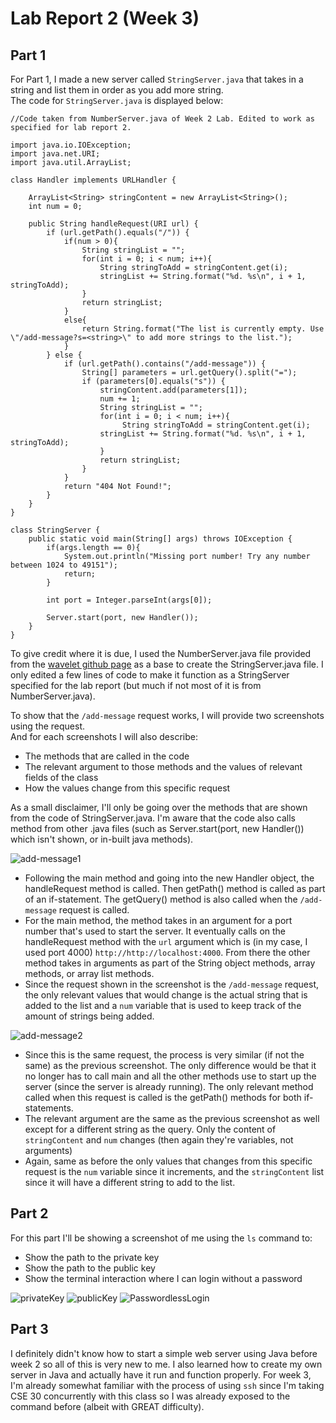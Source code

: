# Lab Report 2 (Week 3)
## Part 1
For Part 1, I made a new server called ```StringServer.java``` that takes in a string and list them in order as you add more string.  
The code for ```StringServer.java``` is displayed below:  
```
//Code taken from NumberServer.java of Week 2 Lab. Edited to work as specified for lab report 2.

import java.io.IOException;
import java.net.URI;
import java.util.ArrayList;

class Handler implements URLHandler {

    ArrayList<String> stringContent = new ArrayList<String>();
    int num = 0;

    public String handleRequest(URI url) {
        if (url.getPath().equals("/")) {
            if(num > 0){
                String stringList = "";
                for(int i = 0; i < num; i++){
                    String stringToAdd = stringContent.get(i);
                    stringList += String.format("%d. %s\n", i + 1, stringToAdd);
                }
                return stringList;
            }
            else{
                return String.format("The list is currently empty. Use \"/add-message?s=<string>\" to add more strings to the list.");
            }
        } else {
            if (url.getPath().contains("/add-message")) {
                String[] parameters = url.getQuery().split("=");
                if (parameters[0].equals("s")) {
                    stringContent.add(parameters[1]);  
                    num += 1;
                    String stringList = "";
                    for(int i = 0; i < num; i++){
                         String stringToAdd = stringContent.get(i);
                    stringList += String.format("%d. %s\n", i + 1, stringToAdd);
                    }
                    return stringList;
                }
            }
            return "404 Not Found!";
        }
    }
}

class StringServer {
    public static void main(String[] args) throws IOException {
        if(args.length == 0){
            System.out.println("Missing port number! Try any number between 1024 to 49151");
            return;
        }

        int port = Integer.parseInt(args[0]);

        Server.start(port, new Handler());
    }
}
```
To give credit where it is due, I used the NumberServer.java file provided from the [wavelet github page](https://github.com/ucsd-cse15l-f23/wavelet) as a base to create the StringServer.java file. I only edited a few lines of code to make it function as a StringServer specified for the lab report (but much if not most of it is from NumberServer.java).  

To show that the ```/add-message``` request works, I will provide two screenshots using the request.  
And for each screenshots I will also describe:
* The methods that are called in the code
* The relevant argument to those methods and the values of relevant fields of the class
* How the values change from this specific request

As a small disclaimer, I'll only be going over the methods that are shown from the code of StringServer.java. I'm aware that the code also calls method from other .java files (such as Server.start(port, new Handler()) which isn't shown, or in-built java methods).

![add-message1](https://github.com/TamSaputra/cse15l-lab-reports/assets/112127930/baf1cfee-7e63-47b4-a55a-778c4ba8cd8c)
* Following the main method and going into the new Handler object, the handleRequest method is called. Then getPath() method is called as part of an if-statement. The getQuery() method is also called when the ```/add-message``` request is called.
* For the main method, the method takes in an argument for a port number that's used to start the server. It eventually calls on the handleRequest method with the ```url``` argument which is (in my case, I used port 4000) ```http://http://localhost:4000```. From there the other method takes in arguments as part of the String object methods, array methods, or array list methods.
* Since the request shown in the screenshot is the ```/add-message``` request, the only relevant values that would change is the actual string that is added to the list and a ```num``` variable that is used to keep track of the amount of strings being added.
  
![add-message2](https://github.com/TamSaputra/cse15l-lab-reports/assets/112127930/90d3ccb6-02c5-4ca5-9688-30034261908b)
* Since this is the same request, the process is very similar (if not the same) as the previous screenshot. The only difference would be that it no longer has to call main and all the other methods use to start up the server (since the server is already running). The only relevant method called when this request is called is the getPath() methods for both if-statements.
* The relevant argument are the same as the previous screenshot as well except for a different string as the query. Only the content of ```stringContent``` and ```num``` changes (then again they're variables, not arguments)
* Again, same as before the only values that changes from this specific request is the ```num``` variable since it increments, and the ```stringContent``` list since it will have a different string to add to the list.


## Part 2
For this part I'll be showing a screenshot of me using the ```ls``` command to:
* Show the path to the private key
* Show the path to the public key
* Show the terminal interaction where I can login without a password

![privateKey](https://github.com/TamSaputra/cse15l-lab-reports/assets/112127930/17b8d879-75b3-4d86-a5ec-fa727a8c682c)
![publicKey](https://github.com/TamSaputra/cse15l-lab-reports/assets/112127930/e4155915-a5f9-412a-8c61-e51749ad05b7)
![PasswordlessLogin](https://github.com/TamSaputra/cse15l-lab-reports/assets/112127930/711f0064-33e5-4eb3-95b2-082e0cd95573)

## Part 3
I definitely didn't know how to start a simple web server using Java before week 2 so all of this is very new to me. I also learned how to create my own server in Java and actually have it run and function properly. For week 3, I'm already somewhat familiar with the process of using ```ssh``` since I'm taking CSE 30 concurrently with this class so I was already exposed to the command before (albeit with GREAT difficulty).
